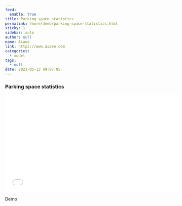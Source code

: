 ```yaml
---
feed: 
  enable: true
title: Parking space statistics
permalink: /more/demo/parking-space-statistics.html
sticky: 1
sidebar: auto
author: null
name: Aiaee
link: https://www.aiaee.com
categories: 
  - model
tags: 
  - null
date: 2021-05-13 09:07:05
---
```


### Parking space statistics

<iframe width="560" height="315" src="/video/parking_1.mp4" frameborder="0" allow="autoplay; encrypted-media" allowfullscreen></iframe>

Demo

<!-- more -->
